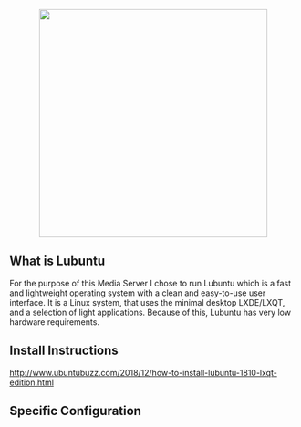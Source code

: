 <p align="center">
  <img src="https://upload.wikimedia.org/wikipedia/commons/b/b7/Lubuntu.svg" width="400" height="400">
</p>

## What is Lubuntu

For the purpose of this Media Server I chose to run Lubuntu which is a fast and lightweight operating system with a clean and easy-to-use user interface. It is a Linux system, that uses the minimal desktop LXDE/LXQT, and a selection of light applications. Because of this, Lubuntu has very low hardware requirements.

## Install Instructions

http://www.ubuntubuzz.com/2018/12/how-to-install-lubuntu-1810-lxqt-edition.html

## Specific Configuration
